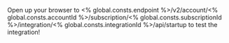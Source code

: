 Open up your browser to <% global.consts.endpoint %>/v2/account/<% global.consts.accountId %>/subscription/<%
global.consts.subscriptionId %>/integration/<% global.consts.integrationId %>/api/startup to
test the integration!
